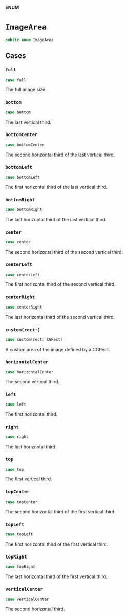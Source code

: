 **ENUM**

# `ImageArea`

```swift
public enum ImageArea
```

## Cases
### `full`

```swift
case full
```

The full image size.

### `bottom`

```swift
case bottom
```

The last vertical third.

### `bottomCenter`

```swift
case bottomCenter
```

The second horizontal third of the last vertical third.

### `bottomLeft`

```swift
case bottomLeft
```

The first horizontal third of the last vertical third.

### `bottomRight`

```swift
case bottomRight
```

The last horizontal third of the last vertical third.

### `center`

```swift
case center
```

The second horizontal third of the second vertical third.

### `centerLeft`

```swift
case centerLeft
```

The first horizontal third of the second vertical third.

### `centerRight`

```swift
case centerRight
```

The last horizontal third of the second vertical third.

### `custom(rect:)`

```swift
case custom(rect: CGRect)
```

A custom area of the image defined by a CGRect.

### `horizontalCenter`

```swift
case horizontalCenter
```

The second vertical third.

### `left`

```swift
case left
```

The first horizontal third.

### `right`

```swift
case right
```

The last horizontal third.

### `top`

```swift
case top
```

The first vertical third.

### `topCenter`

```swift
case topCenter
```

The second horizontal third of the first vertical third.

### `topLeft`

```swift
case topLeft
```

The first horizontal third of the first vertical third.

### `topRight`

```swift
case topRight
```

The last horizontal third of the first vertical third.

### `verticalCenter`

```swift
case verticalCenter
```

The second horizontal third.
